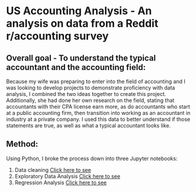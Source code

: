 # **US Accounting Analysis** - An analysis on data from a Reddit r/accounting survey

## Overall goal - To understand the typical accountant and the accounting field:
Because my wife was preparing to enter into the field of accounting and I was looking to develop projects to demonstrate proficiency with data analysis, I combined the two ideas together to create this project.  Additionally, she had done her own research on the field, stating that accountants with their CPA license earn more, as do accountants who start at a public accounting firm, then transition into working as an accountant in industry at a private company.  I used this data to better understand if those statements are true, as well as what a typical accountant looks like.

## Method:
Using Python, I broke the process down into three Jupyter notebooks:
1. Data cleaning [Click here to see](https://github.com/papir805/accounting_analysis/tree/main/cleaning)
2. Exploratory Data Analysis [Click here to see](https://github.com/papir805/accounting_analysis/tree/main/exploratory_data_analysis)
3. Regression Analysis [Click here to see](https://github.com/papir805/accounting_analysis/tree/main/regression_analysis)
